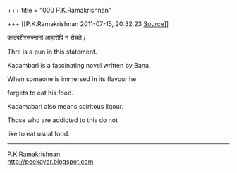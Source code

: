 +++
title = "000 P.K.Ramakrishnan"

+++
[[P.K.Ramakrishnan	2011-07-15, 20:32:23 [Source](https://groups.google.com/g/samskrita/c/YCLmTYc8170)]]



  


कादंबरीरसज्नानां आहारोपि न रोचते /

  

Thre is a pun in this statement.

  

Kadambari is a fascinating novel written by Bana.

When someone is immersed in its flavour he

forgets to eat his food.

  

Kadamabari also means spiritous liqour.

Those who are addicted to this do not

like to eat usual food.

  

-----------------------------------  
P.K.Ramakrishnan  
<http://peekayar.blogspot.com>

  

